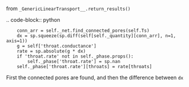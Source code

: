 


from ``_GenericLinearTransport__.return_results()``

.. code-block:: python

        conn_arr = self._net.find_connected_pores(self.Ts)
        dx = sp.squeeze(sp.diff(self[self._quantity][conn_arr], n=1, axis=1))
        g = self['throat.conductance']
        rate = sp.absolute(g * dx)
        if 'throat.rate' not in self._phase.props():
            self._phase['throat.rate'] = sp.nan
        self._phase['throat.rate'][throats] = rate[throats]


First the connected pores are found, and then the difference between ``dx`` 
